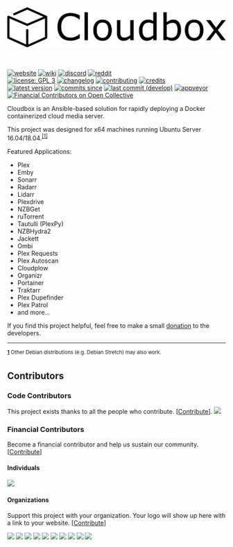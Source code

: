 <br /><img src="https://raw.githubusercontent.com/Cloudbox/assets/master/images/readme/Cloudbox-logo_dark.png" width="600">

<br /><br />
[![website](https://img.shields.io/badge/Website-https%3A%2F%2Fcloudbox.works-blue.svg?colorB=177DC1&label=website)](https://cloudbox.works)
[![wiki](https://img.shields.io/badge/Wiki-http%3A%2F%2Fcloudbox.wiki-blue.svg?colorB=177DC1&label=wiki)](http://cloudbox.wiki)
[![discord](https://img.shields.io/discord/381077432285003776.svg?colorB=177DC1&label=discord)](https://discord.io/cloudbox)
[![reddit](https://img.shields.io/badge/Reddit-%2Fr%2Fcloudbox-blue.svg?colorB=177DC1&label=reddit)](https://reddit.com/r/Cloudbox)
<br />
[![license: GPL 3](https://img.shields.io/badge/License-GPL%203-blue.svg?colorB=177DC1&label=license)](LICENSE.md)
[![changelog](https://img.shields.io/badge/Changelog-CHANGELOG.md-blue.svg?colorB=177DC1&label=changelog)](CHANGELOG.md)
[![contributing](https://img.shields.io/badge/Contributing-CONTRIBUTING.md-blue.svg?colorB=177DC1&label=contributing)](CONTRIBUTING.md)
[![credits](https://img.shields.io/badge/Credits-CREDITS.md-blue.svg?colorB=177DC1&label=credits)](CREDITS.md)
<br />
[![latest version](https://img.shields.io/github/release/cloudbox/cloudbox.svg?colorB=177DC1&label=latest%20version)](https://github.com/cloudbox/cloudbox/releases)
[![commits since](https://img.shields.io/github/commits-since/Cloudbox/Cloudbox/latest/develop.svg?colorB=177DC1)](https://github.com/cloudbox/cloudbox/compare/HEAD...develop)
[![last commit (develop)](https://img.shields.io/github/last-commit/Cloudbox/Cloudbox/develop.svg?colorB=177DC1)](https://github.com/Cloudbox/Cloudbox/commits/develop)
[![appveyor](https://img.shields.io/appveyor/ci/Cloudbox/Cloudbox/develop.svg?colorB=177DC1&label=appveyor)](https://ci.appveyor.com/project/Cloudbox/Cloudbox)
[![Financial Contributors on Open Collective](https://opencollective.com/Cloudbox/all/badge.svg?label=financial+contributors)](https://opencollective.com/Cloudbox)

Cloudbox is an Ansible-based solution for rapidly deploying a Docker containerized cloud media server. 

This project was designed for x64 machines running Ubuntu Server 16.04/18.04.<sup name="a1">[\[1\]](#f1) </sup>

Featured Applications:

- Plex
- Emby
- Sonarr
- Radarr
- Lidarr
- Plexdrive
- NZBGet
- ruTorrent
- Tautulli (PlexPy)
- NZBHydra2
- Jackett
- Ombi
- Plex Requests
- Plex Autoscan
- Cloudplow
- Organizr
- Portainer
- Traktarr
- Plex Dupefinder
- Plex Patrol
- and more...

If you find this project helpful, feel free to make a small [donation](DONATIONS.md) to the developers.

***

<sup><b name="f1">[1](#a1)</b> Other Debian distributions (e.g. Debian Stretch) may also work. </sup>

## Contributors

### Code Contributors

This project exists thanks to all the people who contribute. [[Contribute](CONTRIBUTING.md)].
<a href="https://github.com/Cloudbox/Cloudbox/graphs/contributors"><img src="https://opencollective.com/Cloudbox/contributors.svg?width=890&button=false" /></a>

### Financial Contributors

Become a financial contributor and help us sustain our community. [[Contribute](https://opencollective.com/Cloudbox/contribute)]

#### Individuals

<a href="https://opencollective.com/Cloudbox"><img src="https://opencollective.com/Cloudbox/individuals.svg?width=890"></a>

#### Organizations

Support this project with your organization. Your logo will show up here with a link to your website. [[Contribute](https://opencollective.com/Cloudbox/contribute)]

<a href="https://opencollective.com/Cloudbox/organization/0/website"><img src="https://opencollective.com/Cloudbox/organization/0/avatar.svg"></a>
<a href="https://opencollective.com/Cloudbox/organization/1/website"><img src="https://opencollective.com/Cloudbox/organization/1/avatar.svg"></a>
<a href="https://opencollective.com/Cloudbox/organization/2/website"><img src="https://opencollective.com/Cloudbox/organization/2/avatar.svg"></a>
<a href="https://opencollective.com/Cloudbox/organization/3/website"><img src="https://opencollective.com/Cloudbox/organization/3/avatar.svg"></a>
<a href="https://opencollective.com/Cloudbox/organization/4/website"><img src="https://opencollective.com/Cloudbox/organization/4/avatar.svg"></a>
<a href="https://opencollective.com/Cloudbox/organization/5/website"><img src="https://opencollective.com/Cloudbox/organization/5/avatar.svg"></a>
<a href="https://opencollective.com/Cloudbox/organization/6/website"><img src="https://opencollective.com/Cloudbox/organization/6/avatar.svg"></a>
<a href="https://opencollective.com/Cloudbox/organization/7/website"><img src="https://opencollective.com/Cloudbox/organization/7/avatar.svg"></a>
<a href="https://opencollective.com/Cloudbox/organization/8/website"><img src="https://opencollective.com/Cloudbox/organization/8/avatar.svg"></a>
<a href="https://opencollective.com/Cloudbox/organization/9/website"><img src="https://opencollective.com/Cloudbox/organization/9/avatar.svg"></a>
